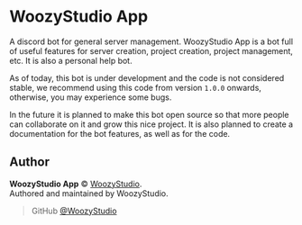 # WoozyStudio App

A discord bot for general server management. WoozyStudio App is a bot full of useful features for server creation, project creation, project management, etc. It is also a personal help bot.

As of today, this bot is under development and the code is not considered stable, we recommend using this code from version `1.0.0` onwards, otherwise, you may experience some bugs.

In the future it is planned to make this bot open source so that more people can collaborate on it and grow this nice project. It is also planned to create a documentation for the bot features, as well as for the code.

## Author

**WoozyStudio App** © [WoozyStudio](https://woozystudio.com).  
Authored and maintained by WoozyStudio.

> GitHub [@WoozyStudio](https://github.com/woozystudio)
